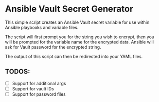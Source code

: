 # Ansible Vault Secret Generator
This simple script creates an Ansible Vault secret variable for use within Ansible playbooks and variable files.

The script will first prompt you for the string you wish to encrypt, then you will be prompted for the variable name for the encrypted data. Ansible will ask for Vault password for the encrypted string.

The output of this script can then be redirected into your YAML files.

## TODOS:
- [ ] Support for additional args
- [ ] Support for vault IDs
- [ ] Support for password files
